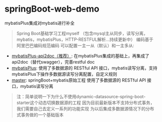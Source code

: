 # springBoot-web-demo
mybatisPlus集成对mybatis进行补全

>Spring Boot基础学习工程myself （包含mysql主从同步，读写分离，mybatis，mybatisPlus，HTTP-RESTFUL解析...持续更新中） 编码基于 阿里巴巴编码规范编码
可以配置一主一从（默认）和一主多从:

- [mybatisPlus-api2doc（推荐）](https://github.com/a6401040/springBoot-web-demo/tree/mybatisPlus-api2doc): 在mybatisPlus集成的基础上，再集成了api2doc（替代swagger），完善restful doc
- [mybatisPlus](https://github.com/a6401040/springBoot-web-demo/tree/mybatisPlus): 使用了多数据源的 RESTful API 接口，mybatis读写分离，支持mybatisPlus下操作多数据源读写分离配置，自定义规则
- [master](https://github.com/a6401040/springBoot-web-demo): springBoot+mybatis原始工程 使用了多数据源的 RESTful API 接口，mybatis读写分离

>注：简单说明一下为什么不使用dynamic-datasource-spring-boot-starter这个动态切换数据源的工程
因为目前最新版本不支持分布式事务，我们需要自己去定义一系列的功能实现
为以后集成多数据源情况下的分布式事务做的一个基础版本

